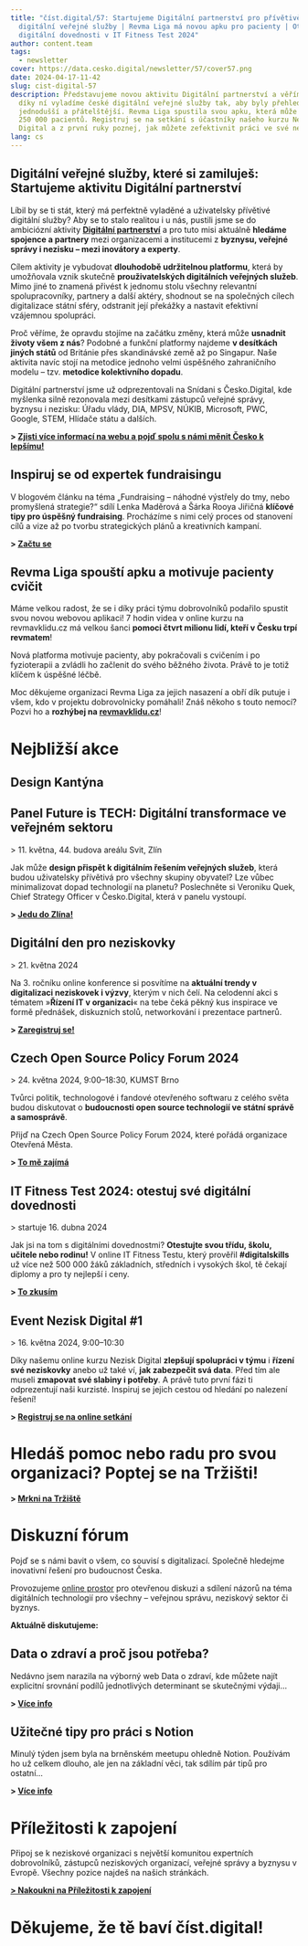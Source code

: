 ```yaml
---
title: "číst.digital/57: Startujeme Digitální partnerství pro přívětivější
  digitální veřejné služby | Revma Liga má novou apku pro pacienty | Otestuj své
  digitální dovednosti v IT Fitness Test 2024"
author: content.team
tags:
  - newsletter
cover: https://data.cesko.digital/newsletter/57/cover57.png
date: 2024-04-17-11-42
slug: cist-digital-57
description: Představujeme novou aktivitu Digitální partnerství a věříme, že
  díky ní vyladíme české digitální veřejné služby tak, aby byly přehlednější,
  jednodušší a přátelštější. Revma Liga spustila svou apku, která může rozhýbat
  250 000 pacientů. Registruj se na setkání s účastníky našeho kurzu Nezisk
  Digital a z první ruky poznej, jak můžete zefektivnit práci ve své neziskovce.
lang: cs
---
```

## Digitální veřejné služby, které si zamiluješ: Startujeme aktivitu Digitální partnerství

Líbil by se ti stát, který má perfektně vyladěné a uživatelsky přívětivé digitální služby? Aby se to stalo realitou i u nás, pustili jsme se do ambiciózní aktivity **[Digitální partnerství](https://digitalnipartnerstvi.cesko.digital)** a pro tuto misi aktuálně **hledáme spojence a partnery** mezi organizacemi a institucemi z **byznysu, veřejné správy i nezisku – mezi inovátory a experty**.

Cílem aktivity je vybudovat **dlouhodobě udržitelnou platformu**, která by umožňovala vznik skutečně **prouživatelských digitálních veřejných služeb**. Mimo jiné to znamená přivést k jednomu stolu všechny relevantní spolupracovníky, partnery a další aktéry, shodnout se na společných cílech digitalizace státní sféry, odstranit její překážky a nastavit efektivní vzájemnou spolupráci.

Proč věříme, že opravdu stojíme na začátku změny, která může **usnadnit životy všem z nás**? Podobné a funkční platformy najdeme **v desítkách jiných států** od Británie přes skandinávské země až po Singapur. Naše aktivita navíc stojí na metodice jednoho velmi úspěšného zahraničního modelu – tzv. **metodice kolektivního dopadu**. 

Digitální partnerství jsme už odprezentovali na Snídani s Česko.Digital, kde myšlenka silně rezonovala mezi desítkami zástupců veřejné správy, byznysu i nezisku: Úřadu vlády, DIA, MPSV, NÚKIB, Microsoft, PWC, Google, STEM, Hlídače státu a dalších.

**\> [Zjisti více informací na webu a pojď spolu s námi měnit Česko k lepšímu! ](https://digitalnipartnerstvi.cesko.digital)**

## Inspiruj se od expertek fundraisingu

V blogovém článku na téma „Fundraising – náhodné výstřely do tmy, nebo promyšlená strategie?“ sdílí Lenka Maděrová a Šárka Rooya Jiřičná **klíčové tipy pro úspěšný fundraising**. Procházíme s nimi celý proces od stanovení cílů a vize až po tvorbu strategických plánů a kreativních kampaní. 

**\> [Začtu se](https://blog.cesko.digital/2024/03/fundraising-nahodne-vystrely-do-tmy-nebo-promyslena-strategie)**

## Revma Liga spouští apku a motivuje pacienty cvičit

Máme velkou radost, že se i díky práci týmu dobrovolníků podařilo spustit svou novou webovou aplikaci! 7 hodin videa v online kurzu na revmavklidu.cz má velkou šanci **pomoci čtvrt milionu lidí, kteří v Česku trpí revmatem**! 

Nová platforma motivuje pacienty, aby pokračovali s cvičením i po fyzioterapii a zvládli ho začlenit do svého běžného života. Právě to je totiž klíčem k úspěšné léčbě.

Moc děkujeme organizaci Revma Liga za jejich nasazení a obří dík putuje i všem, kdo v projektu dobrovolnicky pomáhali! Znáš někoho s touto nemocí? Pozvi ho a **rozhýbej na [revmavklidu.cz](https://www.revmavklidu.cz/)**!

# Nejbližší akce

## Design Kantýna

## Panel Future is TECH: Digitální transformace ve veřejném sektoru

\> 11. května, 44. budova areálu Svit, Zlín

Jak může **design přispět k digitálním řešením veřejných služeb**, která budou uživatelsky přívětivá pro všechny skupiny obyvatel? Lze vůbec minimalizovat dopad technologií na planetu? Poslechněte si Veroniku Quek, Chief Strategy Officer v Česko.Digital, která v panelu vystoupí.

﻿**\> [Jedu do Zlína!](https://zlindesignweek.com/2024/design-kantyna)**

## Digitální den pro neziskovky 

\> 21. května 2024

Na 3. ročníku online konference si posvítíme na **aktuální trendy v digitalizaci neziskovek i výzvy**, kterým v nich čelí. Na celodenní akci s tématem »**Řízení IT v organizaci**« na tebe čeká pěkný kus inspirace ve formě přednášek, diskuzních stolů, networkování i prezentace partnerů.

**\> [Zaregistruj se!](https://www.airmeet.com/e/30cc8ce0-d0d4-11ee-93ec-3b2ce56d50d2)**

## Czech Open Source Policy Forum 2024

\> 24. května 2024, 9:00–18:30, KUMST Brno

Tvůrci politik, technologové i fandové otevřeného softwaru z celého světa budou diskutovat o **budoucnosti open source technologií ve státní správě a samosprávě**.

Přijď na Czech Open Source Policy Forum 2024, které pořádá organizace Otevřená Města.

**\> [To mě zajímá](https://pretix.eu/om/czospf2024)**



## IT Fitness Test 2024: otestuj své digitální dovednosti

\> startuje 16. dubna 2024

Jak jsi na tom s digitálními dovednostmi? **Otestujte svou třídu, školu, učitele nebo rodinu!** V online IT Fitness Testu, který prověřil **\#digitalskills** už více než 500 000 žáků základních, středních i vysokých škol, tě čekají diplomy a pro ty nejlepší i ceny.

**\> [To zkusím](https://itfitness.eu)**

## Event Nezisk Digital #1

\> 16. května 2024, 9:00–10:30

Díky našemu online kurzu Nezisk Digital **zlepšují spolupráci v týmu** i **řízení své neziskovky** anebo už také ví, **jak zabezpečit svá data**. Před tím ale museli **zmapovat své slabiny i potřeby**. A právě tuto první fázi ti odprezentují naši kurzisté. Inspiruj se jejich cestou od hledání po nalezení řešení!

**\> [Registruj se na online setkání](https://app.cesko.digital/events/event-nezisk-digital-24-1)**



# Hledáš pomoc nebo radu pro svou organizaci? Poptej se na Tržišti!

**\> [M﻿rkni na Tržiště](https://diskutuj.digital/c/trziste/5)**

# Diskuzní fórum

Pojď se s námi bavit o všem, co souvisí s digitalizací. Společně hledejme inovativní řešení pro budoucnost Česka.

Provozujeme [online prostor](https://diskutuj.digital/) pro otevřenou diskuzi a sdílení názorů na téma digitálních technologií pro všechny – veřejnou správu, neziskový sektor či byznys.

**Aktuálně diskutujeme:** 

## Data o zdraví a proč jsou potřeba?

Nedávno jsem narazila na výborný web Data o zdraví, kde můžete najít explicitní srovnání podílů jednotlivých determinant se skutečnými výdaji...

**\>﻿ [Více info](https://diskutuj.digital/t/data-o-zdravi-a-proc-jsou-potreba/352)**

## Užitečné tipy pro práci s Notion 

Minulý týden jsem byla na brněnském meetupu ohledně Notion. Používám ho už celkem dlouho, ale jen na základní věci, tak sdílím pár tipů pro ostatní...

**\>﻿ [Více info](https://diskutuj.digital/t/uzitecne-tipy-od-daly-musila-pro-praci-s-notion/350/1)**



# Příležitosti k zapojení

Připoj se k neziskové organizaci s největší komunitou expertních dobrovolníků, zástupců neziskových organizací, veřejné správy a byznysu v Evropě. Všechny pozice najdeš na našich stránkách.

**[\> Nakoukni na Příležitosti k zapojení](https://app.cesko.digital/opportunities)**

# Děkujeme, že tě baví číst.digital!